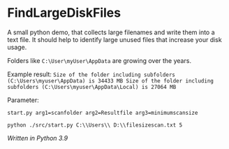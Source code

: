 # FindLargeDiskFiles
A small python demo, that collects large filenames and write them into a text file.
It should help to identify large unused files that increase your disk usage.

Folders like `C:\User\myUser\AppData` are growing over the years.

Example result:
`Size of the folder including subfolders (C:\Users\myuser\AppData) is 34433 MB
Size of the folder including subfolders (C:\Users\myuser\AppData\Local) is 27064 MB`


Parameter:

`start.py arg1=scanfolder arg2=Resultfile arg3=minimumscansize`

`python ./src/start.py C:\\Users\\ D:\\filesizescan.txt 5`

_Written in Python 3.9_
